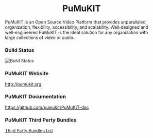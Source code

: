 <h1 align="center">PuMuKIT</h1>

PuMuKIT is an Open Source Video Platform that provides unparalleled organization, flexibility, accessibility, and scalability.
Well-designed and well-engineered PuMuKIT is the ideal solution for any organization with large collections of video or audio.

### Build Status

![Build Status](https://github.com/pumukit/PuMuKIT/actions/workflows/ci.yml/badge.svg)

### PuMuKIT Website

http://pumukit.org


### PuMuKIT Documentation

https://github.com/pumukit/PuMuKIT-doc


### PuMuKIT Third Party Bundles

[Third Party Bundles List](https://github.com/pumukit/PuMuKIT-doc/blob/master/ThirdPartyBundlesList.md)
